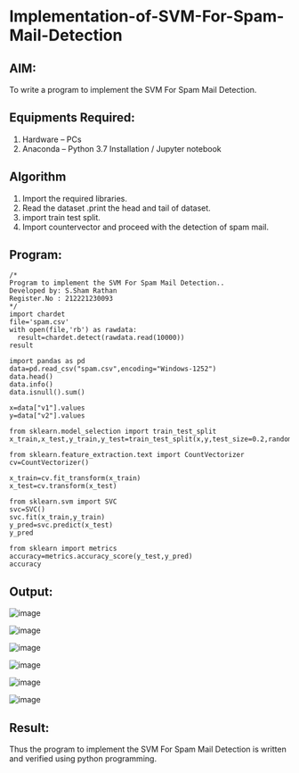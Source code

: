 # Implementation-of-SVM-For-Spam-Mail-Detection

## AIM:
To write a program to implement the SVM For Spam Mail Detection.

## Equipments Required:
1. Hardware – PCs
2. Anaconda – Python 3.7 Installation / Jupyter notebook

## Algorithm
1. Import the required libraries.
2. Read the dataset .print the head and tail of dataset.
3. import train test split.
4. Import countervector and proceed with the detection of spam mail. 

## Program:
```
/*
Program to implement the SVM For Spam Mail Detection..
Developed by: S.Sham Rathan 
Register.No : 212221230093  
*/
import chardet 
file='spam.csv'
with open(file,'rb') as rawdata:
  result=chardet.detect(rawdata.read(10000))
result

import pandas as pd
data=pd.read_csv("spam.csv",encoding="Windows-1252")
data.head()
data.info()
data.isnull().sum()

x=data["v1"].values
y=data["v2"].values

from sklearn.model_selection import train_test_split
x_train,x_test,y_train,y_test=train_test_split(x,y,test_size=0.2,random_state=0) 

from sklearn.feature_extraction.text import CountVectorizer
cv=CountVectorizer()

x_train=cv.fit_transform(x_train)
x_test=cv.transform(x_test)

from sklearn.svm import SVC
svc=SVC()
svc.fit(x_train,y_train)
y_pred=svc.predict(x_test)
y_pred

from sklearn import metrics
accuracy=metrics.accuracy_score(y_test,y_pred)
accuracy
```
## Output:
![image](https://github.com/ShamRathan/Implementation-of-SVM-For-Spam-Mail-Detection/assets/93587823/c70c6171-ef60-45da-bf97-79b1e914bbb7)

![image](https://github.com/ShamRathan/Implementation-of-SVM-For-Spam-Mail-Detection/assets/93587823/66112a53-59ac-4501-8e72-27b1ff0b98b4)

![image](https://github.com/ShamRathan/Implementation-of-SVM-For-Spam-Mail-Detection/assets/93587823/0c52d190-237c-4066-b9d2-e383ccac91c6)

![image](https://github.com/ShamRathan/Implementation-of-SVM-For-Spam-Mail-Detection/assets/93587823/c57827dd-3e52-4e7c-8c4f-70e5daebb5e9)

![image](https://github.com/ShamRathan/Implementation-of-SVM-For-Spam-Mail-Detection/assets/93587823/9a3ce210-8b48-43bf-ac63-276fa2e1ba57)

![image](https://github.com/ShamRathan/Implementation-of-SVM-For-Spam-Mail-Detection/assets/93587823/24db9023-9a38-4122-9e11-340f89d6ae73)



## Result:
Thus the program to implement the SVM For Spam Mail Detection is written and verified using python programming.
